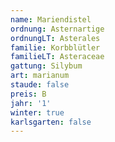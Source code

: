 ```yaml
---
name: Mariendistel
ordnung: Asternartige
ordnungLT: Asterales
familie: Korbblütler
familieLT: Asteraceae
gattung: Silybum
art: marianum
staude: false
preis: B
jahr: '1'
winter: true
karlsgarten: false
---
```

